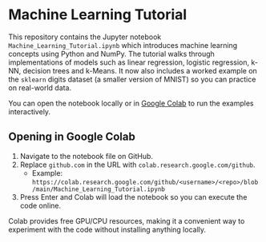 # Machine Learning Tutorial

This repository contains the Jupyter notebook `Machine_Learning_Tutorial.ipynb` which introduces machine learning concepts using Python and NumPy. The tutorial walks through implementations of models such as linear regression, logistic regression, k-NN, decision trees and k-Means. It now also includes a worked example on the `sklearn` digits dataset (a smaller version of MNIST) so you can practice on real-world data.

You can open the notebook locally or in [Google Colab](https://colab.research.google.com/) to run the examples interactively.

## Opening in Google Colab

1. Navigate to the notebook file on GitHub.
2. Replace `github.com` in the URL with `colab.research.google.com/github`.
   - Example: `https://colab.research.google.com/github/<username>/<repo>/blob/main/Machine_Learning_Tutorial.ipynb`
3. Press Enter and Colab will load the notebook so you can execute the code online.

Colab provides free GPU/CPU resources, making it a convenient way to experiment with the code without installing anything locally.
